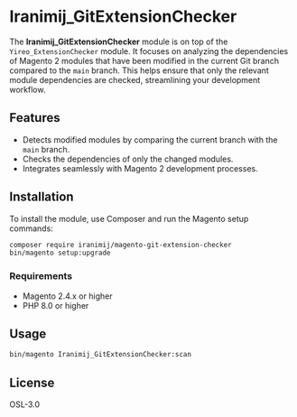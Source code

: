 # Iranimij_GitExtensionChecker

The **Iranimij_GitExtensionChecker** module is on top of the `Yireo_ExtensionChecker` module. It focuses on analyzing the dependencies of Magento 2 modules that have been modified in the current Git branch compared to the `main` branch. This helps ensure that only the relevant module dependencies are checked, streamlining your development workflow.

## Features

- Detects modified modules by comparing the current branch with the `main` branch.
- Checks the dependencies of only the changed modules.
- Integrates seamlessly with Magento 2 development processes.

## Installation

To install the module, use Composer and run the Magento setup commands:

```bash
composer require iranimij/magento-git-extension-checker
bin/magento setup:upgrade
```

### Requirements
* Magento 2.4.x or higher
* PHP 8.0 or higher

## Usage

```bash
bin/magento Iranimij_GitExtensionChecker:scan
```

## License
OSL-3.0
